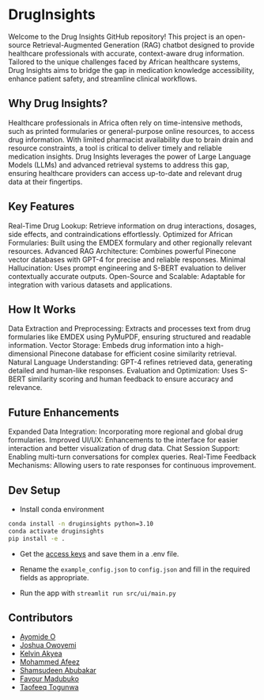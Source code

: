 # DrugInsights

Welcome to the Drug Insights GitHub repository! This project is an open-source Retrieval-Augmented Generation (RAG) chatbot designed to provide healthcare professionals with accurate, context-aware drug information. Tailored to the unique challenges faced by African healthcare systems, Drug Insights aims to bridge the gap in medication knowledge accessibility, enhance patient safety, and streamline clinical workflows.

## Why Drug Insights?
Healthcare professionals in Africa often rely on time-intensive methods, such as printed formularies or general-purpose online resources, to access drug information. With limited pharmacist availability due to brain drain and resource constraints, a tool is critical to deliver timely and reliable medication insights. Drug Insights leverages the power of Large Language Models (LLMs) and advanced retrieval systems to address this gap, ensuring healthcare providers can access up-to-date and relevant drug data at their fingertips.

## Key Features
Real-Time Drug Lookup: Retrieve information on drug interactions, dosages, side effects, and contraindications effortlessly.
Optimized for African Formularies: Built using the EMDEX formulary and other regionally relevant resources.
Advanced RAG Architecture: Combines powerful Pinecone vector databases with GPT-4 for precise and reliable responses.
Minimal Hallucination: Uses prompt engineering and S-BERT evaluation to deliver contextually accurate outputs.
Open-Source and Scalable: Adaptable for integration with various datasets and applications.

## How It Works
Data Extraction and Preprocessing: Extracts and processes text from drug formularies like EMDEX using PyMuPDF, ensuring structured and readable information.
Vector Storage: Embeds drug information into a high-dimensional Pinecone database for efficient cosine similarity retrieval.
Natural Language Understanding: GPT-4 refines retrieved data, generating detailed and human-like responses.
Evaluation and Optimization: Uses S-BERT similarity scoring and human feedback to ensure accuracy and relevance.

## Future Enhancements
Expanded Data Integration: Incorporating more regional and global drug formularies.
Improved UI/UX: Enhancements to the interface for easier interaction and better visualization of drug data.
Chat Session Support: Enabling multi-turn conversations for complex queries.
Real-Time Feedback Mechanisms: Allowing users to rate responses for continuous improvement.



## Dev Setup

- Install conda environment

```bash
conda install -n druginsights python=3.10
conda activate druginsights
pip install -e .
```

- Get the [access keys](https://www.notion.so/Setting-up-the-Azure-OpenAI-s-API-access-e9d1d231d2d0499694e955428005d545?pvs=4#319c86b7fd7842039137df3fe28f74880) and save them in a .env file.

- Rename the `example_config.json` to `config.json` and fill in the required fields as appropriate.

- Run the app with `streamlit run src/ui/main.py`

## Contributors

- [Ayomide O](https://github.com/Ayomidejoe)
- [Joshua Owoyemi](https://toluwajosh.github.io/)
- [Kelvin Akyea](https://github.com/khelvyn80)
- [Mohammed Afeez](https://github.com/NKASG)
- [Shamsudeen Abubakar](https://github.com/har-booh)
- [Favour Madubuko](https://github.com/favouralgo/)
- [Taofeeq Togunwa](https://github.com/Taofeeq-T)
